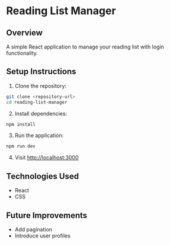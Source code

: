 # Reading List Manager

## Overview
A simple React application to manage your reading list with login functionality.

## Setup Instructions
1. Clone the repository:
```bash
git clone <repository-url>
cd reading-list-manager
```

2. Install dependencies:
```bash
npm install
```

3. Run the application:
```bash
npm run dev
```

4. Visit [http://localhost:3000](http://localhost:3000)

## Technologies Used
- React
- CSS

## Future Improvements
- Add pagination
- Introduce user profiles